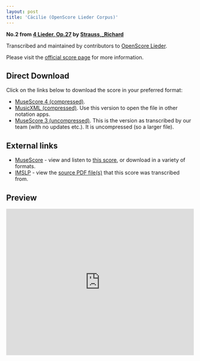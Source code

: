 ```yaml
---
layout: post
title: 'Cäcilie (OpenScore Lieder Corpus)'
---
```


__No.2 from [4 Lieder, Op.27](https://fourscoreandmore.org/openscore/lieder/Strauss%2C_Richard/4_Lieder%2C_Op.27/) by [Strauss,_Richard](https://fourscoreandmore.org/openscore/lieder/Strauss%2C_Richard)__

Transcribed and maintained by contributors to [OpenScore Lieder].

Please visit the [official score page] for more information.

[official score page]: https://musescore.com/openscore-lieder-corpus/scores/6199572
[OpenScore Lieder]: https://musescore.com/openscore-lieder-corpus

## Direct Download

Click on the links below to download the score in your preferred format:
- [MuseScore 4 (compressed)](https://fourscoreandmore.org/openscore/lieder/Strauss%2C_Richard/4_Lieder%2C_Op.27/2_C%C3%A4cilie.mscz).
- [MusicXML (compressed)](https://fourscoreandmore.org/openscore/lieder/Strauss%2C_Richard/4_Lieder%2C_Op.27/2_C%C3%A4cilie.mxl). Use this version to open the file in other notation apps.
- [MuseScore 3 (uncompressed)](https://raw.githubusercontent.com/OpenScore/Lieder/refs/heads/main/scores/Strauss%2C_Richard/4_Lieder%2C_Op.27/2_C%C3%A4cilie/lc6199572.mscx). This is the version as transcribed by our team (with no updates etc.). It is uncompressed (so a larger file).

## External links

- [MuseScore] - view and listen to [this score][MuseScore], or download in a variety of formats.
- [IMSLP] - view the [source PDF file(s)][IMSLP] that this score was transcribed from.

[MuseScore]: https://musescore.com/score/6199572
[IMSLP]: https://imslp.org/wiki/Special:ReverseLookup/135548

## Preview

<iframe width="100%" height="394" src="https://musescore.com/openscore-lieder-corpus/scores/6199572/embed" frameborder="0" allowfullscreen allow="autoplay; fullscreen"></iframe>
